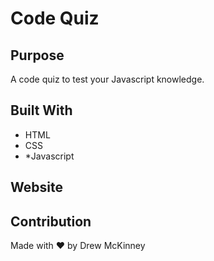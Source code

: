 # Code Quiz

## Purpose
A code quiz to test your Javascript knowledge.

## Built With
* HTML
* CSS
* *Javascript

## Website


## Contribution
Made with ❤️ by Drew McKinney
